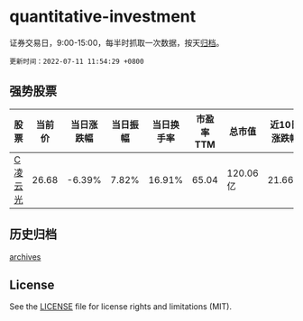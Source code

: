 # quantitative-investment

证券交易日，9:00-15:00，每半时抓取一次数据，按天[归档](archives)。

`更新时间：2022-07-11 11:54:29 +0800`

## 强势股票

|股票|当前价|当日涨跌幅|当日振幅|当日换手率|市盈率TTM|总市值|近10日涨跌幅|
|----|----|----|----|----|----|----|----|
|[C凌云光](https://xueqiu.com/S/SH688400)|26.68|-6.39%|7.82%|16.91%|65.04|120.06亿|21.66%|

## 历史归档

[archives](archives)

## License

See the [LICENSE](LICENSE) file for license rights and limitations (MIT).